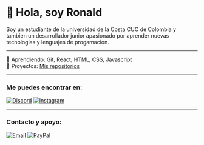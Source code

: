 # 👋 Hola, soy Ronald

Soy un estudiante de la universidad de la Costa CUC de Colombia y tambien un desarrollador junior apasionado por aprender nuevas tecnologias y lenguajes de progamacion.  
 

---

🌱 Aprendiendo: Git, React, HTML, CSS, Javascript  
💼 Proyectos: [Mis repositorios](https://github.com/RonaldDev7?tab=repositories)

---

### Me puedes encontrar en: 
[![Discord](https://img.shields.io/badge/Discord-youngcest-5865F2?style=for-the-badge&logo=discord&logoColor=white&labelColor=101010)](https://discord.com/users/youngcest)
[![Instagram](https://img.shields.io/badge/Instagram-@ronalv__x-E4405F?style=for-the-badge&logo=instagram&logoColor=white&labelColor=101010)](https://instagram.com/ronalv_x)

---
### Contacto y apoyo:
[![Email](https://img.shields.io/badge/EMAIL-ronaldalvarezjsjs@gmail.com-D14836?style=for-the-badge&logo=gmail&logoColor=white&labelColor=101010)](mailto:ronaldalvarezjsjs@gmail.com)
[![PayPal](https://img.shields.io/badge/PayPal-APOYA%20MI%20TRABAJO-00457C?style=for-the-badge&logo=paypal&logoColor=white&labelColor=101010)](https://paypal.me/ronaldalvarez7)
